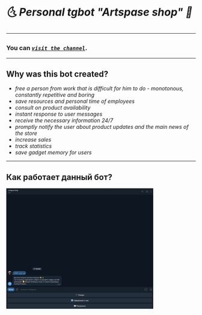 # __🌜 Personal tgbot "Artspase shop_" 🌠_ <hr>

### You can [_`visit the channel`_](https://t.me/artspase_shop_bot). <hr>

## Why was this bot created?
* _free a person from work that is difficult for him to do - monotonous, constantly repetitive and boring_ 
* _save resources and personal time of employees_
* _consult on product availability_
* _instant response to user messages_
* _receive the necessary information 24/7_
* _promptly notify the user about product updates and the main news of the store_
* _increase sales_ 
* _track statistics_
* _save gadget memory for users_
<hr>

## Как работает данный бот?
![main menu](https://github.com/shancuha15/python_tgbot_shop/blob/main/readme%20photo/main%20menu.png)

